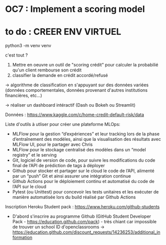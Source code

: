 # OC7 : Implement a scoring model

# to do : CREER ENV VIRTUEL
python3 -m venv venv

c'est tout ?


1) Mettre en oeuvre un outil de "scoring crédit" pour calculer la probabilié qu'un client rembourse son crédit
2) classifier la demande en crédit accordé/refusé

-> algorithme de classification en s'appuyant sur des données variées (données comportementales, données provenant d'autres institutions financières, etc...)

-> réaliser un dashboard intéractif (Dash ou Bokeh ou Streamlit)

Données : https://www.kaggle.com/c/home-credit-default-risk/data

Liste d'outils à utliser pour créer une plateforme MLOps:
- MLFlow pour la gestion “d’expériences” et leur tracking lors de la
phase d’entraînement des modèles, ainsi que la visualisation des
résultats avec MLFlow UI, pour le partager avec Chris
- MLFlow pour le stockage centralisé des modèles dans un “model
registry” et le serving
- Git, logiciel de version de code, pour suivre les modifications du
code final de l’API de prédiction de tags à déployer
- Github pour stocker et partager sur le cloud le code de l’API,
alimenté par un “push” Git et ainsi assurer une intégration continue
- Github Actions pour le déploiement continu et automatisé du code
de l’API sur le cloud
- Pytest (ou Unittest) pour concevoir les tests unitaires et les
exécuter de manière automatisée lors du build réalisé par Github
Actions


Inscription Heroku Student pack :
https://www.heroku.com/github-students

- D'abord s'inscrire au programme Github (GitHub Student Developer Pack - https://education.github.com/pack) - très chiant car impossible de trouver un school ID d'openclassrooms -> https://education.github.com/discount_requests/14236253/additional_information